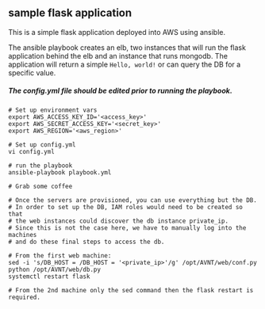 ## sample flask application
This is a simple flask application deployed into AWS using ansible.


The ansible playbook creates an elb, two instances that will run the flask application behind the elb and an instance that runs mongodb. The application will return a simple `Hello, world!` or can query the DB for a specific value.


##### *The config.yml file should be edited prior to running the playbook.*

```
# Set up environment vars
export AWS_ACCESS_KEY_ID='<access_key>'
export AWS_SECRET_ACCESS_KEY='<secret_key>'
export AWS_REGION='<aws_region>'

# Set up config.yml
vi config.yml

# run the playbook 
ansible-playbook playbook.yml

# Grab some coffee

# Once the servers are provisioned, you can use everything but the DB. 
# In order to set up the DB, IAM roles would need to be created so that 
# the web instances could discover the db instance private_ip.
# Since this is not the case here, we have to manually log into the machines
# and do these final steps to access the db. 

# From the first web machine:
sed -i 's/DB_HOST = /DB_HOST = '<private_ip>'/g' /opt/AVNT/web/conf.py
python /opt/AVNT/web/db.py
systemctl restart flask

# From the 2nd machine only the sed command then the flask restart is required.

```
